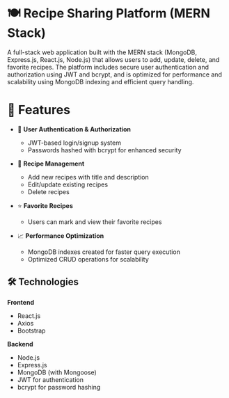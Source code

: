 # 🍽️ Recipe Sharing Platform (MERN Stack)

A full-stack web application built with the MERN stack (MongoDB, Express.js, React.js, Node.js) that allows users to add, update, delete, and favorite recipes. The platform includes secure user authentication and authorization using JWT and bcrypt, and is optimized for performance and scalability using MongoDB indexing and efficient query handling.

# 🚀 Features

- 🔐 **User Authentication & Authorization**
  - JWT-based login/signup system
  - Passwords hashed with bcrypt for enhanced security


- 📝 **Recipe Management**
  - Add new recipes with title and description
  - Edit/update existing recipes
  - Delete recipes

- ⭐ **Favorite Recipes**
  - Users can mark and view their favorite recipes

- 📈 **Performance Optimization**
  - MongoDB indexes created for faster query execution
  - Optimized CRUD operations for scalability


## 🛠️ Technologies

**Frontend**
- React.js
- Axios
- Bootstrap

**Backend**
- Node.js
- Express.js
- MongoDB (with Mongoose)
- JWT for authentication
- bcrypt for password hashing






